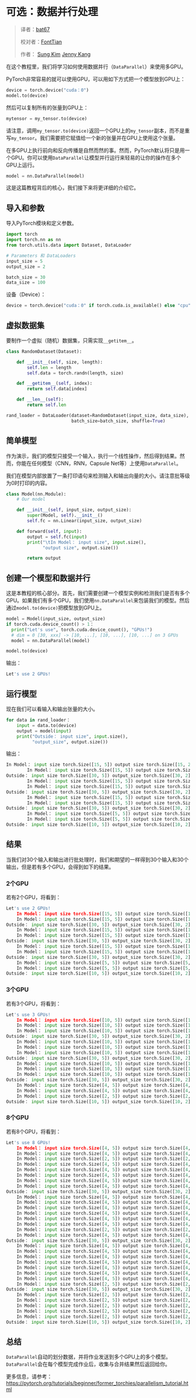 # 可选：数据并行处理

> 译者：[bat67](https://github.com/bat67)
>
> 校对者：[FontTian](https://github.com/fonttian)
>
> 作者： [Sung Kim](https://github.com/hunkim)  [Jenny Kang](https://github.com/jennykang)

在这个教程里，我们将学习如何使用数据并行（`DataParallel`）来使用多GPU。

PyTorch非常容易的就可以使用GPU，可以用如下方式把一个模型放到GPU上：


```python
device = torch.device("cuda：0")
model.to(device)
```

然后可以复制所有的张量到GPU上：

```python
mytensor = my_tensor.to(device)
```

请注意，调用`my_tensor.to(device)`返回一个GPU上的`my_tensor`副本，而不是重写`my_tensor`。我们需要把它赋值给一个新的张量并在GPU上使用这个张量。

在多GPU上执行前向和反向传播是自然而然的事。然而，PyTorch默认将只是用一个GPU。你可以使用`DataParallel`让模型并行运行来轻易的让你的操作在多个GPU上运行。

```python
model = nn.DataParallel(model)
```

这是这篇教程背后的核心，我们接下来将更详细的介绍它。

## 导入和参数

导入PyTorch模块和定义参数。

```python
import torch
import torch.nn as nn
from torch.utils.data import Dataset, DataLoader

# Parameters 和 DataLoaders
input_size = 5
output_size = 2

batch_size = 30
data_size = 100
```

设备（Device）：

```python
device = torch.device("cuda：0" if torch.cuda.is_available() else "cpu")
```

## 虚拟数据集

要制作一个虚拟（随机）数据集，只需实现`__getitem__`。

```python
class RandomDataset(Dataset):

    def __init__(self, size, length):
        self.len = length
        self.data = torch.randn(length, size)

    def __getitem__(self, index):
        return self.data[index]

    def __len__(self):
        return self.len

rand_loader = DataLoader(dataset=RandomDataset(input_size, data_size),
                         batch_size=batch_size, shuffle=True)
```

## 简单模型

作为演示，我们的模型只接受一个输入，执行一个线性操作，然后得到结果。然而，你能在任何模型（CNN，RNN，Capsule Net等）上使用`DataParallel`。

我们在模型内部放置了一条打印语句来检测输入和输出向量的大小。请注意批等级为0时打印的内容。

```python
class Model(nn.Module):
    # Our model

    def __init__(self, input_size, output_size):
        super(Model, self).__init__()
        self.fc = nn.Linear(input_size, output_size)

    def forward(self, input):
        output = self.fc(input)
        print("\tIn Model： input size", input.size(),
              "output size", output.size())

        return output
```

## 创建一个模型和数据并行

这是本教程的核心部分。首先，我们需要创建一个模型实例和检测我们是否有多个GPU。如果我们有多个GPU，我们使用`nn.DataParallel`来包装我们的模型。然后通过`model.to(device)`把模型放到GPU上。

```python
model = Model(input_size, output_size)
if torch.cuda.device_count() > 1：
  print("Let's use", torch.cuda.device_count(), "GPUs!")
  # dim = 0 [30, xxx] -> [10, ...], [10, ...], [10, ...] on 3 GPUs
  model = nn.DataParallel(model)

model.to(device)
```

输出：

```python
Let's use 2 GPUs!
```

## 运行模型

现在我们可以看输入和输出张量的大小。

```python
for data in rand_loader：
    input = data.to(device)
    output = model(input)
    print("Outside： input size", input.size(),
          "output_size", output.size())
```

输出：

```python
In Model： input size torch.Size([15, 5]) output size torch.Size([15, 2])
        In Model： input size torch.Size([15, 5]) output size torch.Size([15, 2])
Outside： input size torch.Size([30, 5]) output_size torch.Size([30, 2])
        In Model： input size torch.Size([15, 5]) output size torch.Size([15, 2])
        In Model： input size torch.Size([15, 5]) output size torch.Size([15, 2])
Outside： input size torch.Size([30, 5]) output_size torch.Size([30, 2])
        In Model： input size torch.Size([15, 5]) output size torch.Size([15, 2])
        In Model： input size torch.Size([15, 5]) output size torch.Size([15, 2])
Outside： input size torch.Size([30, 5]) output_size torch.Size([30, 2])
        In Model： input size torch.Size([5, 5]) output size torch.Size([5, 2])
        In Model： input size torch.Size([5, 5]) output size torch.Size([5, 2])
Outside： input size torch.Size([10, 5]) output_size torch.Size([10, 2])
```

## 结果

当我们对30个输入和输出进行批处理时，我们和期望的一样得到30个输入和30个输出，但是若有多个GPU，会得到如下的结果。

### 2个GPU

若有2个GPU，将看到：

```python
Let's use 2 GPUs!
    In Model： input size torch.Size([15, 5]) output size torch.Size([15, 2])
    In Model： input size torch.Size([15, 5]) output size torch.Size([15, 2])
Outside： input size torch.Size([30, 5]) output_size torch.Size([30, 2])
    In Model： input size torch.Size([15, 5]) output size torch.Size([15, 2])
    In Model： input size torch.Size([15, 5]) output size torch.Size([15, 2])
Outside： input size torch.Size([30, 5]) output_size torch.Size([30, 2])
    In Model： input size torch.Size([15, 5]) output size torch.Size([15, 2])
    In Model： input size torch.Size([15, 5]) output size torch.Size([15, 2])
Outside： input size torch.Size([30, 5]) output_size torch.Size([30, 2])
    In Model： input size torch.Size([5, 5]) output size torch.Size([5, 2])
    In Model： input size torch.Size([5, 5]) output size torch.Size([5, 2])
Outside： input size torch.Size([10, 5]) output_size torch.Size([10, 2])
```

### 3个GPU

若有3个GPU，将看到：

```python
Let's use 3 GPUs!
    In Model： input size torch.Size([10, 5]) output size torch.Size([10, 2])
    In Model： input size torch.Size([10, 5]) output size torch.Size([10, 2])
    In Model： input size torch.Size([10, 5]) output size torch.Size([10, 2])
Outside： input size torch.Size([30, 5]) output_size torch.Size([30, 2])
    In Model： input size torch.Size([10, 5]) output size torch.Size([10, 2])
    In Model： input size torch.Size([10, 5]) output size torch.Size([10, 2])
    In Model： input size torch.Size([10, 5]) output size torch.Size([10, 2])
Outside： input size torch.Size([30, 5]) output_size torch.Size([30, 2])
    In Model： input size torch.Size([10, 5]) output size torch.Size([10, 2])
    In Model： input size torch.Size([10, 5]) output size torch.Size([10, 2])
    In Model： input size torch.Size([10, 5]) output size torch.Size([10, 2])
Outside： input size torch.Size([30, 5]) output_size torch.Size([30, 2])
    In Model： input size torch.Size([4, 5]) output size torch.Size([4, 2])
    In Model： input size torch.Size([4, 5]) output size torch.Size([4, 2])
    In Model： input size torch.Size([2, 5]) output size torch.Size([2, 2])
Outside： input size torch.Size([10, 5]) output_size torch.Size([10, 2])
```

### 8个GPU

若有8个GPU，将看到：

```python
Let's use 8 GPUs!
    In Model： input size torch.Size([4, 5]) output size torch.Size([4, 2])
    In Model： input size torch.Size([4, 5]) output size torch.Size([4, 2])
    In Model： input size torch.Size([2, 5]) output size torch.Size([2, 2])
    In Model： input size torch.Size([4, 5]) output size torch.Size([4, 2])
    In Model： input size torch.Size([4, 5]) output size torch.Size([4, 2])
    In Model： input size torch.Size([4, 5]) output size torch.Size([4, 2])
    In Model： input size torch.Size([4, 5]) output size torch.Size([4, 2])
    In Model： input size torch.Size([4, 5]) output size torch.Size([4, 2])
Outside： input size torch.Size([30, 5]) output_size torch.Size([30, 2])
    In Model： input size torch.Size([4, 5]) output size torch.Size([4, 2])
    In Model： input size torch.Size([4, 5]) output size torch.Size([4, 2])
    In Model： input size torch.Size([4, 5]) output size torch.Size([4, 2])
    In Model： input size torch.Size([4, 5]) output size torch.Size([4, 2])
    In Model： input size torch.Size([4, 5]) output size torch.Size([4, 2])
    In Model： input size torch.Size([4, 5]) output size torch.Size([4, 2])
    In Model： input size torch.Size([2, 5]) output size torch.Size([2, 2])
    In Model： input size torch.Size([4, 5]) output size torch.Size([4, 2])
Outside： input size torch.Size([30, 5]) output_size torch.Size([30, 2])
    In Model： input size torch.Size([4, 5]) output size torch.Size([4, 2])
    In Model： input size torch.Size([4, 5]) output size torch.Size([4, 2])
    In Model： input size torch.Size([4, 5]) output size torch.Size([4, 2])
    In Model： input size torch.Size([4, 5]) output size torch.Size([4, 2])
    In Model： input size torch.Size([4, 5]) output size torch.Size([4, 2])
    In Model： input size torch.Size([4, 5]) output size torch.Size([4, 2])
    In Model： input size torch.Size([4, 5]) output size torch.Size([4, 2])
    In Model： input size torch.Size([2, 5]) output size torch.Size([2, 2])
Outside： input size torch.Size([30, 5]) output_size torch.Size([30, 2])
    In Model： input size torch.Size([2, 5]) output size torch.Size([2, 2])
    In Model： input size torch.Size([2, 5]) output size torch.Size([2, 2])
    In Model： input size torch.Size([2, 5]) output size torch.Size([2, 2])
    In Model： input size torch.Size([2, 5]) output size torch.Size([2, 2])
    In Model： input size torch.Size([2, 5]) output size torch.Size([2, 2])
Outside： input size torch.Size([10, 5]) output_size torch.Size([10, 2])
```

## 总结

`DataParallel`自动的划分数据，并将作业发送到多个GPU上的多个模型。`DataParallel`会在每个模型完成作业后，收集与合并结果然后返回给你。

更多信息，请参考：https://pytorch.org/tutorials/beginner/former_torchies/parallelism_tutorial.html
